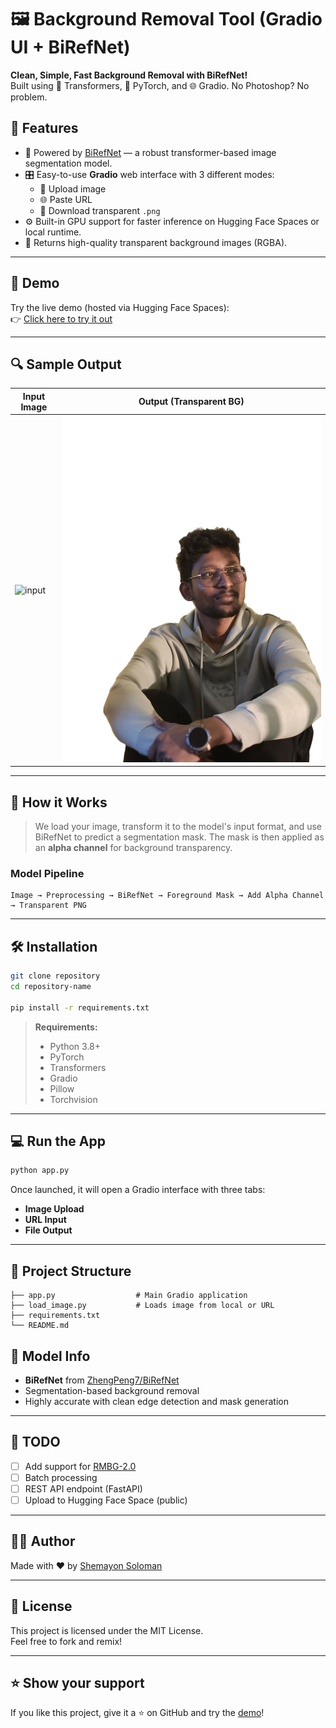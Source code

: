 
# 🖼️ Background Removal Tool (Gradio UI + BiRefNet)

**Clean, Simple, Fast Background Removal with BiRefNet!**  
Built using 🤗 Transformers, 🧠 PyTorch, and 🌐 Gradio. No Photoshop? No problem.

## 🚀 Features

- 🧠 Powered by [BiRefNet](https://huggingface.co/ZhengPeng7/BiRefNet) — a robust transformer-based image segmentation model.
- 🎛️ Easy-to-use **Gradio** web interface with 3 different modes:
  - 📁 Upload image
  - 🌐 Paste URL
  - 💾 Download transparent `.png`
- ⚙️ Built-in GPU support for faster inference on Hugging Face Spaces or local runtime.
- 🧼 Returns high-quality transparent background images (RGBA).

---

## 📸 Demo

Try the live demo (hosted via Hugging Face Spaces):  
👉 [Click here to try it out](https://huggingface.co/spaces/shemayons/BACKGROUND-REMOVAL)


---

## 🔍 Sample Output

| Input Image | Output (Transparent BG) |
|-------------|--------------------------|
| ![input](input.png) | ![output](output.png) |

---
## 🧪 How it Works

> We load your image, transform it to the model's input format, and use BiRefNet to predict a segmentation mask. The mask is then applied as an **alpha channel** for background transparency.

### Model Pipeline

```text
Image → Preprocessing → BiRefNet → Foreground Mask → Add Alpha Channel → Transparent PNG
```

---

## 🛠️ Installation

```bash
git clone repository
cd repository-name

pip install -r requirements.txt
```

> **Requirements:**
> - Python 3.8+
> - PyTorch
> - Transformers
> - Gradio
> - Pillow
> - Torchvision

---

## 💻 Run the App

```bash
python app.py
```

Once launched, it will open a Gradio interface with three tabs:
- **Image Upload**
- **URL Input**
- **File Output**

---

## 📂 Project Structure

```
├── app.py                  # Main Gradio application
├── load_image.py           # Loads image from local or URL
├── requirements.txt
└── README.md
```



## 🧠 Model Info

- **BiRefNet** from [ZhengPeng7/BiRefNet](https://huggingface.co/ZhengPeng7/BiRefNet)
- Segmentation-based background removal
- Highly accurate with clean edge detection and mask generation

---

## 🔧 TODO

- [ ] Add support for [RMBG-2.0](https://huggingface.co/briaai/RMBG-2.0)
- [ ] Batch processing
- [ ] REST API endpoint (FastAPI)
- [ ] Upload to Hugging Face Space (public)

---

## 🧑‍💻 Author

Made with ❤️ by [Shemayon Soloman](https://www.linkedin.com/in/shemayon-soloman-b32387218/)

---

## 📜 License

This project is licensed under the MIT License.  
Feel free to fork and remix!

---

## ⭐ Show your support

If you like this project, give it a ⭐ on GitHub and try the [demo](https://huggingface.co/spaces/shemayons/BACKGROUND-REMOVAL)!

